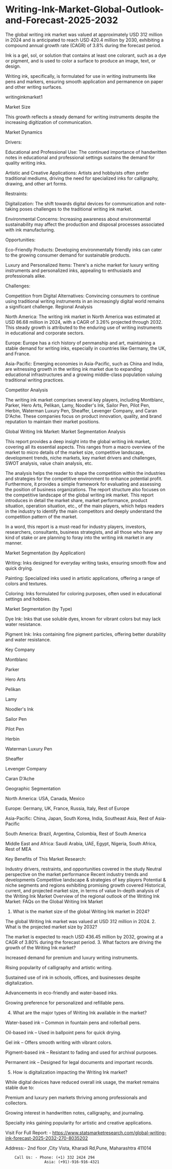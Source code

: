 # Writing-Ink-Market-Global-Outlook-and-Forecast-2025-2032

The global writing ink market was valued at approximately USD 312 million in 2024 and is anticipated to reach USD 420.4 million by 2030, exhibiting a compound annual growth rate (CAGR) of 3.8% during the forecast period.

Ink is a gel, sol, or solution that contains at least one colorant, such as a dye or pigment, and is used to color a surface to produce an image, text, or design.

Writing ink, specifically, is formulated for use in writing instruments like pens and markers, ensuring smooth application and permanence on paper and other writing surfaces.

writinginkmarket1

Market Size

This growth reflects a steady demand for writing instruments despite the increasing digitization of communication.

Market Dynamics

Drivers:

Educational and Professional Use: The continued importance of handwritten notes in educational and professional settings sustains the demand for quality writing inks.

Artistic and Creative Applications: Artists and hobbyists often prefer traditional mediums, driving the need for specialized inks for calligraphy, drawing, and other art forms.

Restraints:

Digitalization: The shift towards digital devices for communication and note-taking poses challenges to the traditional writing ink market.

Environmental Concerns: Increasing awareness about environmental sustainability may affect the production and disposal processes associated with ink manufacturing.

Opportunities:

Eco-Friendly Products: Developing environmentally friendly inks can cater to the growing consumer demand for sustainable products.

Luxury and Personalized Items: There's a niche market for luxury writing instruments and personalized inks, appealing to enthusiasts and professionals alike.

Challenges:

Competition from Digital Alternatives: Convincing consumers to continue using traditional writing instruments in an increasingly digital world remains a significant challenge.
Regional Analysis

North America: The writing ink market in North America was estimated at USD 86.68 million in 2024, with a CAGR of 3.26% projected through 2032. This steady growth is attributed to the enduring use of writing instruments in educational and corporate sectors.

Europe: Europe has a rich history of penmanship and art, maintaining a stable demand for writing inks, especially in countries like Germany, the UK, and France.

Asia-Pacific: Emerging economies in Asia-Pacific, such as China and India, are witnessing growth in the writing ink market due to expanding educational infrastructures and a growing middle-class population valuing traditional writing practices.

Competitor Analysis

The writing ink market comprises several key players, including Montblanc, Parker, Hero Arts, Pelikan, Lamy, Noodler's Ink, Sailor Pen, Pilot Pen, Herbin, Waterman Luxury Pen, Sheaffer, Levenger Company, and Caran D'Ache. These companies focus on product innovation, quality, and brand reputation to maintain their market positions.

Global Writing Ink Market: Market Segmentation Analysis

This report provides a deep insight into the global writing ink market, covering all its essential aspects. This ranges from a macro overview of the market to micro details of the market size, competitive landscape, development trends, niche markets, key market drivers and challenges, SWOT analysis, value chain analysis, etc.

The analysis helps the reader to shape the competition within the industries and strategies for the competitive environment to enhance potential profit. Furthermore, it provides a simple framework for evaluating and assessing the position of business organizations. The report structure also focuses on the competitive landscape of the global writing ink market. This report introduces in detail the market share, market performance, product situation, operation situation, etc., of the main players, which helps readers in the industry to identify the main competitors and deeply understand the competition pattern of the market.

In a word, this report is a must-read for industry players, investors, researchers, consultants, business strategists, and all those who have any kind of stake or are planning to foray into the writing ink market in any manner.

Market Segmentation (by Application)

Writing: Inks designed for everyday writing tasks, ensuring smooth flow and quick drying.

Painting: Specialized inks used in artistic applications, offering a range of colors and textures.

Coloring: Inks formulated for coloring purposes, often used in educational settings and hobbies.

Market Segmentation (by Type)

Dye Ink: Inks that use soluble dyes, known for vibrant colors but may lack water resistance.

Pigment Ink: Inks containing fine pigment particles, offering better durability and water resistance.

Key Company

Montblanc

Parker

Hero Arts

Pelikan

Lamy

Noodler's Ink

Sailor Pen

Pilot Pen

Herbin

Waterman Luxury Pen

Sheaffer

Levenger Company

Caran D'Ache

Geographic Segmentation

North America: USA, Canada, Mexico

Europe: Germany, UK, France, Russia, Italy, Rest of Europe

Asia-Pacific: China, Japan, South Korea, India, Southeast Asia, Rest of Asia-Pacific

South America: Brazil, Argentina, Colombia, Rest of South America

Middle East and Africa: Saudi Arabia, UAE, Egypt, Nigeria, South Africa, Rest of MEA

Key Benefits of This Market Research:

Industry drivers, restraints, and opportunities covered in the study
Neutral perspective on the market performance
Recent industry trends and developments
Competitive landscape & strategies of key players
Potential & niche segments and regions exhibiting promising growth covered
Historical, current, and projected market size, in terms of value
In-depth analysis of the Writing Ink Market
Overview of the regional outlook of the Writing Ink Market:
FAQs on the Global Writing Ink Market

1. What is the market size of the global Writing Ink market in 2024?

The global Writing Ink market was valued at USD 312 million in 2024.
2. What is the projected market size by 2032?

The market is expected to reach USD 436.45 million by 2032, growing at a CAGR of 3.80% during the forecast period.
3. What factors are driving the growth of the Writing Ink market?

Increased demand for premium and luxury writing instruments.

Rising popularity of calligraphy and artistic writing.

Sustained use of ink in schools, offices, and businesses despite digitalization.

Advancements in eco-friendly and water-based inks.

Growing preference for personalized and refillable pens.

4. What are the major types of Writing Ink available in the market?

Water-based ink – Common in fountain pens and rollerball pens.

Oil-based ink – Used in ballpoint pens for quick drying.

Gel ink – Offers smooth writing with vibrant colors.

Pigment-based ink – Resistant to fading and used for archival purposes.

Permanent ink – Designed for legal documents and important records.

5. How is digitalization impacting the Writing Ink market?

While digital devices have reduced overall ink usage, the market remains stable due to:

Premium and luxury pen markets thriving among professionals and collectors.

Growing interest in handwritten notes, calligraphy, and journaling.

Specialty inks gaining popularity for artistic and creative applications.

Visit For Full Report: - https://www.statsmarketresearch.com/global-writing-ink-forecast-2025-2032-270-8035202



Address:- 2nd floor ,City Vista, Kharadi Rd,Pune, Maharashtra 411014

        Call Us: - Phone: (+1) 332 2424 294
                     Asia: (+91)-916-916-4321
